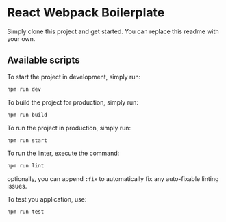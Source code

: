 # React Webpack Boilerplate

Simply clone this project and get started. You can replace this readme with your
own.

## Available scripts

To start the project in development, simply run:

```bash
npm run dev
```

To build the project for production, simply run:

```bash
npm run build
```

To run the project in production, simply run:

```bash
npm run start
```

To run the linter, execute the command:

```bash
npm run lint
```

optionally, you can append `:fix` to automatically fix any auto-fixable linting
issues.

To test you application, use:

```bash
npm run test
```
